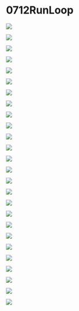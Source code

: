 # 0712RunLoop

![](../LibrarypPictures/RunNet/07RunLoop/幻灯片01.jpg)

![](../LibrarypPictures/RunNet/07RunLoop/幻灯片02.jpg)

![](../LibrarypPictures/RunNet/07RunLoop/幻灯片03.jpg)

![](../LibrarypPictures/RunNet/07RunLoop/幻灯片04.jpg)

![](../LibrarypPictures/RunNet/07RunLoop/幻灯片05.jpg)

![](../LibrarypPictures/RunNet/07RunLoop/幻灯片06.jpg)

![](../LibrarypPictures/RunNet/07RunLoop/幻灯片07.jpg)

![](../LibrarypPictures/RunNet/07RunLoop/幻灯片08.jpg)

![](../LibrarypPictures/RunNet/07RunLoop/幻灯片09.jpg)

![](../LibrarypPictures/RunNet/07RunLoop/幻灯片10.jpg)

![](../LibrarypPictures/RunNet/07RunLoop/幻灯片11.jpg)

![](../LibrarypPictures/RunNet/07RunLoop/幻灯片12.jpg)

![](../LibrarypPictures/RunNet/07RunLoop/幻灯片13.jpg)

![](../LibrarypPictures/RunNet/07RunLoop/幻灯片14.jpg)

![](../LibrarypPictures/RunNet/07RunLoop/幻灯片15.jpg)

![](../LibrarypPictures/RunNet/07RunLoop/幻灯片16.jpg)

![](../LibrarypPictures/RunNet/07RunLoop/幻灯片17.jpg)

![](../LibrarypPictures/RunNet/07RunLoop/幻灯片18.jpg)

![](../LibrarypPictures/RunNet/07RunLoop/幻灯片19.jpg)

![](../LibrarypPictures/RunNet/07RunLoop/幻灯片20.jpg)

![](../LibrarypPictures/RunNet/07RunLoop/幻灯片21.jpg)

![](../LibrarypPictures/RunNet/07RunLoop/幻灯片22.jpg)

![](../LibrarypPictures/RunNet/07RunLoop/幻灯片23.jpg)

![](../LibrarypPictures/RunNet/07RunLoop/幻灯片24.jpg)

![](../LibrarypPictures/RunNet/07RunLoop/幻灯片25.jpg)

![](../LibrarypPictures/RunNet/07RunLoop/幻灯片26.jpg)


